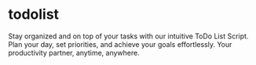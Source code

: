 # todolist
Stay organized and on top of your tasks with our intuitive ToDo List Script. Plan your day, set priorities, and achieve your goals effortlessly. Your productivity partner, anytime, anywhere.
